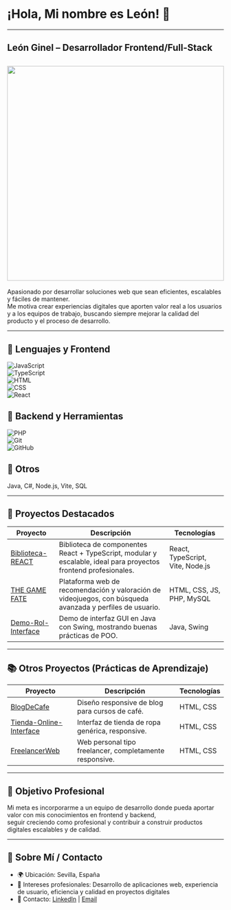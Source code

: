 # ¡Hola, Mi nombre es León! 👋 

---

## León Ginel – Desarrollador Frontend/Full-Stack

## <img src="https://i.imgur.com/4St4w55.png" width="100%" height="500">

Apasionado por desarrollar soluciones web que sean eficientes, escalables y fáciles de mantener.  
Me motiva crear experiencias digitales que aporten valor real a los usuarios y a los equipos de trabajo, buscando siempre mejorar la calidad del producto y el proceso de desarrollo.

---

## 🌟 **Lenguajes y Frontend**
![JavaScript](https://img.shields.io/badge/JavaScript-F7DF1E?style=for-the-badge&logo=javascript&logoColor=black)  
![TypeScript](https://img.shields.io/badge/TypeScript-3178C6?style=for-the-badge&logo=typescript&logoColor=white)  
![HTML](https://img.shields.io/badge/HTML-E34F26?style=for-the-badge&logo=html5&logoColor=white)  
![CSS](https://img.shields.io/badge/CSS-1572B6?style=for-the-badge&logo=css3&logoColor=white)  
![React](https://img.shields.io/badge/React-61DAFB?style=for-the-badge&logo=react&logoColor=black)  

## 🌟 **Backend y Herramientas**
![PHP](https://img.shields.io/badge/PHP-777BB4?style=for-the-badge&logo=php&logoColor=white)  
![Git](https://img.shields.io/badge/Git-F05032?style=for-the-badge&logo=git&logoColor=white)  
![GitHub](https://img.shields.io/badge/GitHub-181717?style=for-the-badge&logo=github&logoColor=white)  

## 🌟 **Otros**
Java, C#, Node.js, Vite, SQL

---

## 🚀 Proyectos Destacados

| Proyecto       | Descripción                           | Tecnologías           |
|----------------|---------------------------------------|---------------------|
| [Biblioteca-REACT](https://github.com/LeonGinel/Biblioteca-REACT) | Biblioteca de componentes React + TypeScript, modular y escalable, ideal para proyectos frontend profesionales. | React, TypeScript, Vite, Node.js |
| [THE GAME FATE](https://github.com/LeonGinel/The_GAME_GATE) | Plataforma web de recomendación y valoración de videojuegos, con búsqueda avanzada y perfiles de usuario. | HTML, CSS, JS, PHP, MySQL |
| [Demo-Rol-Interface](https://github.com/LeonGinel/FreelancerWeb) | Demo de interfaz GUI en Java con Swing, mostrando buenas prácticas de POO. | Java, Swing |

---

## 📚 Otros Proyectos (Prácticas de Aprendizaje)

| Proyecto       | Descripción                           | Tecnologías           |
|----------------|---------------------------------------|---------------------|
| [BlogDeCafe](https://github.com/LeonGinel/BlogDeCafe) | Diseño responsive de blog para cursos de café. | HTML, CSS |
| [Tienda-Online-Interface](https://github.com/LeonGinel/Tienda-Online-Interface) | Interfaz de tienda de ropa genérica, responsive. | HTML, CSS |
| [FreelancerWeb](https://github.com/LeonGinel/FreelancerWeb) | Web personal tipo freelancer, completamente responsive. | HTML, CSS |

---

## 🎯 Objetivo Profesional

Mi meta es incorporarme a un equipo de desarrollo donde pueda aportar valor con mis conocimientos en frontend y backend,  
seguir creciendo como profesional y contribuir a construir productos digitales escalables y de calidad.

---

## 🌱 Sobre Mí / Contacto

- 🌍 Ubicación: Sevilla, España  
- 💼 Intereses profesionales: Desarrollo de aplicaciones web, experiencia de usuario, eficiencia y calidad en proyectos digitales  
- 📝 Contacto: [LinkedIn](https://www.linkedin.com/in/leonginel) | [Email](mailto:leonginel@gmail.com)
